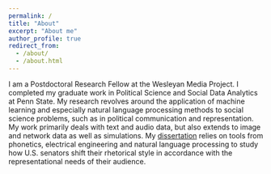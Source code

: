 ```yaml
---
permalink: /
title: "About"
excerpt: "About me"
author_profile: true
redirect_from: 
  - /about/
  - /about.html
---
```


I am a Postdoctoral Research Fellow at the Wesleyan Media Project. I completed my graduate work in Political Science and Social Data Analytics at Penn State. My research revolves around the application of machine learning and especially natural language processing methods to social science problems, such as in political communication and representation. My work primarily deals with text and audio data, but also extends to image and network data as well as simulations. My [dissertation](https://markusneumann.github.io/research/phoneticstyleshifting) relies on tools from phonetics, electrical engineering and natural language processing to study how U.S. senators shift their rhetorical style in accordance with the representational needs of their audience.
